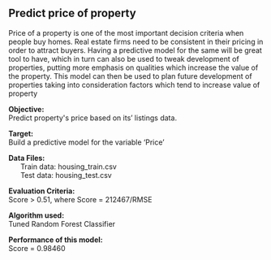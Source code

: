## Predict price of property 

Price of a property is one of the most important decision criteria  when people buy homes. Real estate firms need to be consistent in their pricing in order to attract buyers. Having a predictive model for the same will be great tool to have, which in turn can also be used to tweak development of properties, putting more emphasis on qualities which increase the value of the property. This model can then be used to plan future development of properties taking into consideration factors which tend to increase value of property

**Objective:**  
Predict property's price based on its’ listings data. 

**Target:**  
Build a predictive model for the variable ‘Price’

**Data Files:**  
&nbsp;&nbsp;&nbsp;&nbsp;&nbsp;&nbsp;Train data: housing_train.csv  
&nbsp;&nbsp;&nbsp;&nbsp;&nbsp;&nbsp;Test data: housing_test.csv

**Evaluation Criteria:**  
Score > 0.51, where Score = 212467/RMSE 

**Algorithm used:**  
Tuned Random Forest Classifier

**Performance of this model:**  
Score = 0.98460